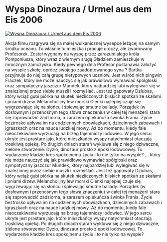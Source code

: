 Wyspa Dinozaura / Urmel aus dem Eis 2006 
=============
[![Wyspa Dinozaura / Urmel aus dem Eis 2006 ](http://vidos.pl/images/player.gif)](http://vidos.pl/wyspa-dinozaura-urmel-aus-dem-eis-2006)

 Akcja filmu rozgrywa się na małej wulkanicznej wysepce leżącej na samym środku oceanu. To właśnie tu mieszka i pracuje uroczy, ale zwariowany Profesorek. Został wygnany na wyspę przez zarozumiałego króla Pomponiusza, który wraz z wiernym sługą Gładziem zamieszkuje w mrocznym zamczysku. Kiedy pewnego dnia Profesor postanawia założyć na wyspie szkołę, oprócz swojego zaadoptowanego syna ? Bartka przyjmuje do niej całą grupę nietypowych uczniów. Jest wśród nich pingwin Fraczek, który nie może nauczyć się jak prawidłowo wymawiać spółgłoski oraz sympatyczny jaszczur Mundek, który najbardziej lubi wylegiwać się w znalezionej przez siebie muszli i rozmyślać. Jest też gapowaty Dziubas, który wciąż gubi piórka na skutek niezliczonych bliskich spotkań ze skałami i pniami drzew. Melancholijny lew morski Cienki najlepiej czuje się wygrzewając się na słońcu i śpiewając smutne ballady. Porządek (w dosłownym i przenośnym tego słowa znaczeniu) w całej tej menażerii stara się zaprowadzić zadziorna, a zarazem opiekuńcza świnka Frania. Życie beztrosko upływa im na codziennych obowiązkach, dziecinnych zabawach i igraszkach oraz na nauce ludzkiej mowy. Aż do momentu, kiedy fale nieoczekiwanie wyrzucają na brzeg tajemniczy lodowiec. W jego sercu ukryte jest prastare jajo, które mieszkańcy wyspy natychmiast otaczają troskliwą opieką. Po długich dniach starań wykluwa się z niego dziwaczne, zielone stworzenie: Dyzio, dinozaur prosto z epoki lodowcowej. To wydarzenie kładzie kres spokojnemu życiu i to nie tylko na wyspie?  ... który nie może nauczyć się jak prawidłowo wymawiać spółgłoski oraz sympatyczny jaszczur Mundek, który najbardziej lubi wylegiwać się w znalezionej przez siebie muszli i rozmyślać. Jest też gapowaty Dziubas, który wciąż gubi piórka na skutek niezliczonych bliskich spotkań ze skałami i pniami drzew. Melancholijny lew morski Cienki najlepiej czuje się wygrzewając się na słońcu i śpiewając smutne ballady. Porządek (w dosłownym i przenośnym tego słowa znaczeniu) w całej tej menażerii stara się zaprowadzić zadziorna, a zarazem opiekuńcza świnka Frania. Życie beztrosko upływa im na codziennych obowiązkach, dziecinnych zabawach i igraszkach oraz na nauce ludzkiej mowy. Aż do momentu, kiedy fale nieoczekiwanie wyrzucają na brzeg tajemniczy lodowiec. W jego sercu ukryte jest prastare jajo, które mieszkańcy wyspy natychmiast otaczają troskliwą opieką. Po długich dniach starań wykluwa się z niego dziwaczne, zielone stworzenie: Dyzio, dinozaur prosto z epoki lodowcowej. To wydarzenie kładzie kres spokojnemu życiu i to nie tylko na wyspie?
